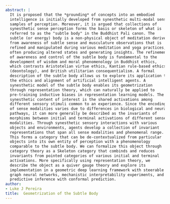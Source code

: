```yaml
---
abstract: |
  It is proposed that the *grounding* of concepts into an embodied
  intelligence is initially developed from synesthetic multi-modal sense
  samples of perception. Moreover, it is argued that collections of
  synesthetic sense perception forms the basis or skeleton of what is
  referred to as the "subtle body" in the Buddhist Pali canon. The
  subtle (or energy) body is a non-physical object of meditation derived
  from awareness of subtle sense and musculature observations that is
  refined and manipulated during various meditation and yoga practices,
  often producing altered states and generating insights. The refinement
  of awareness and control of the subtle body is fundamental to the
  development of wisdom and moral phenomenology in Buddhist ethics,
  which contrasts Aristotelian virtue ethics, Kantian rule-based ethics
  (deontology), and British utilitarian consequentialism. A formal
  description of the subtle body allows us to explore its application to
  the ethics and alignment of artificial intelligent agents. A
  synesthetic model of the subtle body enables its geometrization
  through representation theory, which can naturally be applied to
  pre-training inductive biases in representation learning models. The
  synesthetic content of interest is the shared activations among
  different sensory stimuli common to an experience. Since the encoding
  of sense modalities varies due to differences in biological and neural
  pathways, it can more generally be described as the invariants of
  morphisms between initial and terminal activations of different sense
  modalities. Through synesthetic sensory interactions with various
  objects and environments, agents develop a collection of invariant
  representations that span all sense modalities and phenomenal range.
  This forms a category that can be de-contextualized from particular
  objects into its own entity of perception with a phenomenology
  comparable to the subtle body. We can formalize this object through
  category theory as a Skeleton category that combinds and reduces
  invariants from pointed categories of various initial and terminal
  activations. More specifically using representation theory, we
  describe the object as a quiver gauge theory and explore its
  implementation in a geometric deep learning framework with steerable
  graph neural networks, mechanistic interpretability experiments, and
  predictive inference with conformal prediction.
author:
- Luke J Pereira
title:  Geometrization of the Subtle Body
---
```

